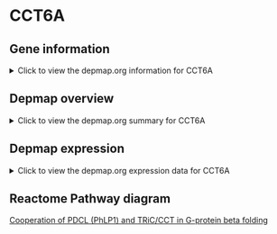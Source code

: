 <h1>CCT6A</h1>

<h2>Gene information</h2>
<details>
  <summary>Click to view the depmap.org information for CCT6A</summary>
  <iframe src="https://depmap.org/portal/gene/CCT6A?tab=about" style="border:none;width:100%;height:800px"></iframe>
</details>

<h2>Depmap overview</h2>
<details>
  <summary>Click to view the depmap.org summary for CCT6A</summary>
  <iframe src="https://depmap.org/portal/gene/CCT6A?tab=overview" style="border:none;width:100%;height:800px"></iframe>
</details>

<h2>Depmap expression</h2>
<details>
  <summary>Click to view the depmap.org expression data for CCT6A</summary>
  <iframe src="https://depmap.org/portal/gene/CCT6A?tab=characterization" style="border:none;width:100%;height:800px"></iframe>
</details>



<h2>Reactome Pathway diagram</h2>
<a href="https://reactome.org/PathwayBrowser/#/R-HSA-6814122" target="_BLANK">Cooperation of PDCL (PhLP1) and TRiC/CCT in G-protein beta folding</a>



